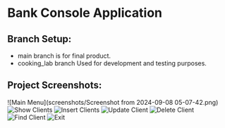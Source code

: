 # Bank Console Application
## Branch Setup:
* main branch is for final product.
* cooking_lab branch Used for development and testing purposes.
## Project Screenshots:
![Main Menu](screenshots/Screenshot from 2024-09-08 05-07-42.png)
![Show Clients]()
![Insert Clients]()
![Update Client]()
![Delete Client]()
![Find Client]()
![Exit]()
